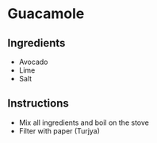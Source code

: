 # Guacamole
## Ingredients
* Avocado
* Lime
* Salt
## Instructions
* Mix all ingredients and boil on the stove
* Filter with paper (Turjya)
